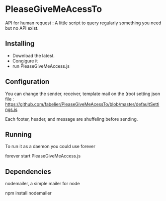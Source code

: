 PleaseGiveMeAcessTo
===================

API for human request : A little script to query regularly something you need but no API exist.


## Installing

* Download the latest.
* Congigure it 
* run PleaseGiveMeAccess.js

## Configuration 

You can change the sender, receiver, template mail on the (root setting json file :
https://github.com/fabelier/PleaseGiveMeAcessTo/blob/master/defaultSettings.js

Each footer, header, and message are shuffeling before sending.

## Running 

To run it as a daemon you could use forever

  forever start PleaseGiveMeAccess.js
  
## Dependencies

nodemailer, a simple mailer for node

  npm install nodemailer 
